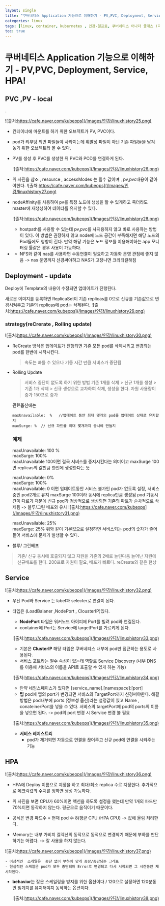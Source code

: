 ```yaml
---
layout: single
title: "쿠버네티스 Application 기능으로 이해하기 - PV,PVC, Deployment, Service, HPA"
categories: linux
tags: [linux, container, kubernetes , 인강-일프로, 쿠버네티스 어나더 클래스 (지상편) - Sprint 1 2 , PV,PVC ,Deployment, HPA, Service  ]
toc: true
---
```




# 쿠버네티스 Application 기능으로 이해하기 - PV,PVC, Deployment, Service, HPA!

## PVC ,PV - local

   .

   ![출처:https://cafe.naver.com/kubeops](/Images/인강/linuxhistory25.png)
 - 컨테이너에 마운트를 하기 위한 오브젝트가 PV, PVC이다.
 - pod가 리부팅 되면 파일들이 사라지는데  휘발성 파일이 아닌 기존 파일들을 남겨 놓기 위한 오브젝트라 볼 수 있다.
 - PV를 생성 후 PVC를 생성한 뒤 PVC와 POD를 연결하게 된다.

   ![출처:https://cafe.naver.com/kubeops](/Images/인강/linuxhistory26.png)
 
 - 위 사진을 참조 , resource , accessModes 는 필수 값이며 ,  pv,pvc내용이 같아야한다.
  ![출처:https://cafe.naver.com/kubeops](/Images/인강/linuxhistory27.png)
- nodeAffinity를 사용하여 pv를 특정 노드에 생성을 할 수 있게하고 죽더라도 master에 재생성하여 데이터를 유지할 수 있다.

  ![출처:https://cafe.naver.com/kubeops](/Images/인강/linuxhistory28.png)
  - hostpath를 사용할 수 있는데  pv,pvc를 사지용하지 않고 바로 사용하는 방법이 있다. 이 방법은 권장하지 않고 node에 노드 공간이 부족해지면 해당 노드의 Pod들에도 영향이 긴다.  만약 해당 기능은 노드 정보를 이용해야하는 app 모니터링 툴같은 경우 사용이 가능하다.


 - * NFS와 같이 nas를 사용하면  수동연결이 필요하고 자동화 운영 관점에 좋지 않음  -> nas 운영까지 신경써야하고 NAS가 고장나면 크리티컬해짐



## Deployment - update
  Deploy에 Template의 내용이 수정되면 업데이트가 진행된다. 

  새로운 이미지를 등록하면  ReplicaSet이 기존 replicas를 0으로 신규를 기존값으로 변경시켜주고 기존의 replicas에 pod는 삭제된다.
 ![출처:https://cafe.naver.com/kubeops](/Images/인강/linuxhistory29.png)

  
  ### strategy(reCrerate , Rolling update)
   ![출처:https://cafe.naver.com/kubeops](/Images/인강/linuxhistory30.png)

   - ReCreate 방식은 업데이트가 진행되면  기존 모든 pod를 삭제시키고 변경되는 pod를 한번에 시작시킨다.
      > 속도는 빠를 수 있으나  기동 시간 만큼 서비스가 중단됨

  - Rolling Update
    > 서비스 중단이 없도록 하기 위한 방법 
    > 기존 1개를 삭제 >  신규 1개를 생성 > 기존 1개 삭제 > 신규 생성으로 교차하여 삭제, 생성을 한다. 
    > 자원 사용량이 증가  150프로 증가

    관련옵션에는 
    ~~~
    maxUnavailable:  %   //업데이트 동안 최대 몇개의 pod를 업데이트 상태로 유지할지
    maxSurge: %  // 신규 파드를 최대 몇개까지 동시에 만들지
    ~~~

    ### 예제
    
    maxUnavailable: 100 %   
    maxSurge: 100%    
    maxUnavailable 100이면 결국 서비스를 중지시킨다는 의미이고 maxSurge 100면 replicas의 값만큼 한번에 생성한다는 뜻


    maxUnavailable: 0%   
    maxSurge: 100%  
    maxUnavailable: 0 이면 업데이트동안  서비스 불가인 pod가 없도록 설정, 서비스 중인 pod2개르 유지
    maxSurge 100이라 동시에 replica만큼 생성됨  pod 기동시간이 다르기 때문에  신규 pod가 정상적으로 생성되면  기존의 파트가 순차적으로 삭제됨 -> 블루/그린 배포와 유사
    ![출처:https://cafe.naver.com/kubeops](/Images/인강/linuxhistory31.png)

    maxUnavailable: 25%   
    maxSurge: 25%
    위와 같이 기본값으로 설정하면  서비스되는 pod의 숫자가 줄어들어 서비스에 문제가 발생할 수 있다.  



  - 블루/ 그린베포
   > 기존/ 신규 동시에  호출되지 않고 자원을 기존의 2배로 늘린다음 늘어난 자원에 신규배포를 한다. 200프로 자원이 필요, 배포가 빠르다.  reCreate와 같은 현상



## Service

![출처:https://cafe.naver.com/kubeops](/Images/인강/linuxhistory32.png)
 - 우선 Pod와 Service 는  label과 selecter로 연결이 된다.
 - 타입은 (LoadBalaner ,NodePort , ClousterIP)있다.
   - **NodePort** 타입은 워커노드 아이피에 Port를 빌려 pod와 연결된다.
   - container에 Port는 Service에 targetPort를 가르키게 된다.

   ![출처:https://cafe.naver.com/kubeops](/Images/인강/linuxhistory33.png)
    
   - 기본은 **ClusterIP** 해당 타입은 쿠버네티스 내부에 pod만 접근하는 용도로 사용된다.
   - 서비스 포트라는 필수 속성이 있는데  역할로 Service Discovery (내부 DNS를 이용해  서비스의 이름을 API로 호출할 수 있게 하는 기능) 

   ![출처:https://cafe.naver.com/kubeops](/Images/인강/linuxhistory34.png)

   - 만약 네임스페이스가 있다면   [service_name].[namespace]:[port]
   - **팁** pod에 앱의 port가 변경되면  서비스의 TargetPort까지 신경써야한다. 해결방법은 pod내부에 ports (정보성 옵션)라는 설정값이 있고 Name , conateinerPort를 넣을 수 있다. 서비스의 targetPort에 pod의 ports의 이름을 넣으면 된다. -> pod의 port 변경 시 Service 변경 불 필요

    ![출처:https://cafe.naver.com/kubeops](/Images/인강/linuxhistory35.png)

    - **서비스 레지스트리** 
      - pod가 제거되면 자동으로 연결을 끊어주고 신규 pod에 연결을 시켜주는 기능
    

## HPA
  ![출처:https://cafe.naver.com/kubeops](/Images/인강/linuxhistory36.png)
  
  - HPA에 Deploy 이름으로 지정을 하고  최대/최소 replica 수르 지정한다. 추가적으로 메크릭값의 수치를 정하면 생성 가능하다.

  - 위 사진을 보면  CPU가 60%이면  액션을 하도록 설정을 했는데 만약 1개의 파드만 70%이면 동작하지 않는다. 평균으로 움직이기 때문이다.
  - 공식은 변경 파드수  = 현재 pod 수 8(평균 CPU /HPA CPU)   -> 값에 올림 처리한다.
  - Memory는 내부 가비지 컬렉션의 동작으로 동적으로 변경되기 때문에 부하를 판단하기는 어렵다. -> 잘 사용을 하지 않는다.
  
  ![출처:https://cafe.naver.com/kubeops](/Images/인강/linuxhistory37.png)

    - 이상적인  스케일은  중단 없이 부하에 맞게 증량/증감되는 그래프
    - 현실적인 스케일은 pod가 모두 중단되어 Error로 변경되고 다시 시작되면 그 시간동안 재시작된다. 

  - **behavior**는 잦은 스케일링을 방지를 위한 옵션이다 / 120으로 설정하면 120분동안 임계치를 유지해야지 동작하는 옵션이다.

    ![출처:https://cafe.naver.com/kubeops](/Images/인강/linuxhistory38.png)



 
 